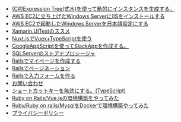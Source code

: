 <!-- BLOG-POST-LIST:START -->
- [(C#)Expression Tree(式木)を使って動的にインスタンスを生成する。](https://zenn.dev/wattanx/articles/be894132aef68a)
- [AWS EC2に立ち上げたWindows ServerにIISをインストールする](https://zenn.dev/wattanx/articles/3a82bdd2058df9)
- [AWS EC2で起動したWindows Serverを日本語設定にする](https://zenn.dev/wattanx/articles/4c4b3750ba8a92)
- [Xamarin.UITestのススメ](https://zenn.dev/wattanx/articles/268a1c32a409ad)
- [Nuxt.jsでVuex+TypeScriptを使う](https://wattanx.hatenablog.com/entry/2020/12/06/225447)
- [GoogleAppScriptを使ってSlackAppを作成する。](https://wattanx.hatenablog.com/entry/2020/10/11/224052)
- [SQLServerのストアドプロシージャ](https://wattanx.hatenablog.com/entry/2019/11/13/213820)
- [Railsでマイページを作成する](https://wattanx.hatenablog.com/entry/2019/09/25/220430)
- [Railsでページネーション](https://wattanx.hatenablog.com/entry/2019/09/17/222301)
- [Railsで入力フォームを作る](https://wattanx.hatenablog.com/entry/2019/09/16/174306)
- [お問い合わせ](https://wattanx.hatenablog.com/entry/2020/10/11/180000)
- [ショートカットキーを無効にする。(TypeScript)](https://wattanx.hatenablog.com/entry/2019/08/21/200240)
- [Ruby on Rails/Vue.jsの環境構築をやってみた](https://wattanx.hatenablog.com/entry/2019/08/02/072221)
- [Ruby/Ruby on rails/MysqlをDockerで環境構築やってみた](https://wattanx.hatenablog.com/entry/2019/08/01/225749)
- [プライバシーポリシー](https://wattanx.hatenablog.com/entry/2020/10/11/222339)
<!-- BLOG-POST-LIST:END -->